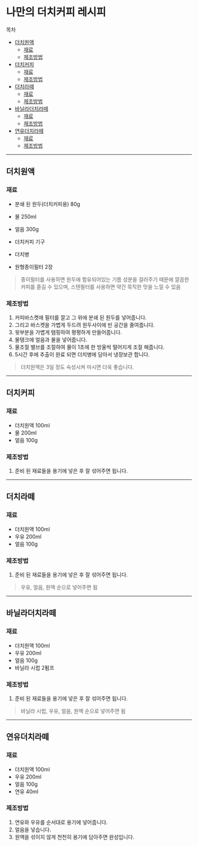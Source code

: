 # 나만의 더치커피 레시피

목차

- [더치원액](#더치원액)
  - [재료](#재료)
  - [제조방법](#제조방법)
- [더치커피](#더치커피)
  - [재료](#재료-1)
  - [제조방법](#제조방법-1)
- [더치라떼](#더치라떼)
  - [재료](#재료-2)
  - [제조방법](#제조방법-2)
- [바닐라더치라떼](#바닐라더치라떼)
  - [재료](#재료-3)
  - [제조방법](#제조방법-3)
- [연유더치라떼](#연유더치라떼)
  - [재료](#재료-4)
  - [제조방법](#제조방법-4)

---

## 더치원액

### 재료

- 분쇄 된 원두(더치커피용) 80g
- 물 250ml

- 얼음 300g
- 더치커피 기구
- 더치병
- 원형종이필터 2장

> 종이필터를 사용하면 원두에 함유되어있는 기름 성분을 걸러주기 때문에 깔끔한 커피를 즐길 수 있으며, 스텐필터를 사용하면 약간 묵직한 맛을 느낄 수 있음

### 제조방법

1. 커피바스켓에 필터를 깔고 그 위에 분쇄 된 원두를 넣어줍니다.
2. 그리고 바스켓을 가볍게 두드려 원두사이에 빈 공간을 줄여줍니다.
3. 윗부분을 가볍게 탬핑하여 평평하게 만들어줍니다.
4. 물탱크에 얼음과 물을 넣어줍니다.
5. 물조절 밸브를 조절하여 물이 1초에 한 방울씩 떨어지게 조절 해줍니다.
6. 5시간 후에 추출이 완료 되면 더치병에  담아서 냉장보관 합니다.

> 더치원액은 3일 정도 숙성시켜 마시면 더욱 좋습니다.

---

## 더치커피

### 재료

- 더치원액 100ml
- 물 200ml
- 얼음 100g

### 제조방법

1. 준비 된 재료들을 용기에 넣은 후 잘 섞어주면 됩니다.

---

## 더치라떼

### 재료

- 더치원액 100ml
- 우유 200ml
- 얼음 100g

### 제조방법

1. 준비 된 재료들을 용기에 넣은 후 잘 섞어주면 됩니다.

> 우유, 얼음, 원액 순으로 넣어주면 됨

---

## 바닐라더치라떼

### 재료

- 더치원액 100ml
- 우유 200ml
- 얼음 100g
- 바닐라 시럽 2펌프

### 제조방법

1. 준비 된 재료들을 용기에 넣은 후 잘 섞어주면 됩니다.

> 바닐라 시럽, 우유, 얼음, 원액 순으로 넣어주면 됨

---

## 연유더치라떼

### 재료

- 더치원액 100ml
- 우유 200ml
- 얼음 100g
- 연유 40ml

### 제조방법

1. 연유와 우유를 순서대로 용기에 넣어줍니다.
2. 얼음을 넣습니다.
3. 원액을 섞이지 않게 천천히 용기에 담아주면 완성입니다.